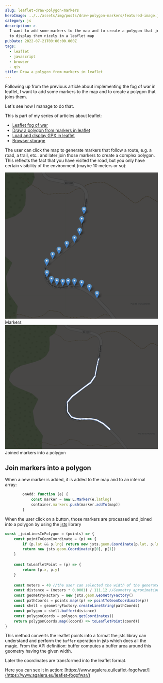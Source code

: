 ```yaml
---
slug: leaflet-draw-polygon-markers
heroImage: ../../assets/img/posts/draw-polygon-markers/featured-image.jpg
category: js
description: >-
  I want to add some markers to the map and to create a polygon that joins them
  to display them nicely in a leaflet map
pubDate: 2022-07-21T00:00:00.000Z
tags:
  - leaflet
  - javascript
  - browser
  - gis
title: Draw a polygon from markers in leaflet
---
```


Following up from the previous article about implementing the fog of war in leaflet, I want to add some markers to the map and to create a polygon that joins them.

Let's see how I manage to do that.

This is part of my series of articles about leaflet:

- <a href="/leaflet-fog-of-war">Leaflet fog of war</a>
- <a href="/leaflet-draw-polygon-markers">Draw a polygon from markers in leaflet</a>
- <a href="/leaflet-load-gpx">Load and display GPX in leaflet</a>
- <a href="/browser-storage">Browser storage</a>

The user can click the map to generate markers that follow a route, e.g. a road, a trail, etc.. and later join those markers to create a complex polygon. This reflects the fact that you have visited the road, but you only have certain visibility of the environment (maybe 10 meters or so):

![Markers](../../assets/img/posts/draw-polygon-markers/1.png 'Markers')
Markers
![Joined markers into a polygon](../../assets/img/posts/draw-polygon-markers/2.png 'Joined markers into a polygon')
Joined markers into a polygon

## Join markers into a polygon

When a new marker is added, it is added to the map and to an internal array:

```javascript
        onAdd: function (e) {
            const marker = new L.Marker(e.latlng)
            container.markers.push(marker.addTo(map))
        }
```

When the user click on a button, those markers are processed and joined into a polygon by using the <a href="https://github.com/bjornharrtell/jsts">jsts</a> library

```javascript
const _joinLinesInPolygon = (points) => {
	const pointToGeomCoordinate = (p) => {
		if (p.lat && p.lng) return new jsts.geom.Coordinate(p.lat, p.lng)
		return new jsts.geom.Coordinate(p[0], p[1])
	}

	const toLeafletPoint = (p) => {
		return [p.x, p.y]
	}

	const meters = 40 //the user can selected the width of the generated polygon
	const distance = (meters * 0.0001) / 111.12 //Geometry aproximations
	const geometryFactory = new jsts.geom.GeometryFactory()
	const pathCoords = points.map((p) => pointToGeomCoordinate(p))
	const shell = geometryFactory.createLineString(pathCoords)
	const polygon = shell.buffer(distance)
	const polygonCoords = polygon.getCoordinates()
	return polygonCoords.map((coord) => toLeafletPoint(coord))
}
```

This method converts the leaflet points into a format the jsts libray can understand and perform the `buffer` operation in jsts which does all the magic. From the API definition: buffer computes a buffer area around this geometry having the given width.

Later the coordinates are transformed into the leaflet format.

Here you can see it in action: <a href="https://www.agalera.eu/leaflet-fogofwar/" target="_blank" rel="noopener">[https://www.agalera.eu/leaflet-fogofwar/](https://www.agalera.eu/leaflet-fogofwar/)</a>

